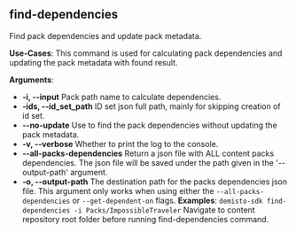 ## find-dependencies
Find pack dependencies and update pack metadata.

**Use-Cases**:
This command is used for calculating pack dependencies and updating the pack metadata with found result.

**Arguments**:
* **-i, --input** Pack path name to calculate dependencies.
* **-ids, --id_set_path** ID set json full path, mainly for skipping creation of id set.
* **--no-update** Use to find the pack dependencies without updating the pack metadata.
* **-v, --verbose** Whether to print the log to the console.
* **--all-packs-dependencies** Return a json file with ALL content packs dependencies. The json file will be saved under the path given in the '--output-path' argument.
* **-o, --output-path** The destination path for the packs dependencies json file. This argument only works  when using either the `--all-packs-dependencies` or `--get-dependent-on` flags.
**Examples**:
`demisto-sdk find-dependencies -i Packs/ImpossibleTraveler`
Navigate to content repository root folder before running find-dependencies command.
